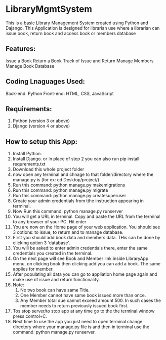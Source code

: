 # LibraryMgmtSystem
This is a basic Library Management System created using Python and Dajango. This Application is designed for librarian use where a librarian can issue book, return book and access book or members database

## Features:
Issue a Book
Return a Book
Track of Issue and Return
Manage Members
Manage Book Database

## Coding Lnaguages Used:
Back-end: Python
Front-end: HTML, CSS, JavaScript

## Requirements:
1. Python (version 3 or above)
2. Django (version 4 or above)

## How to setup this App:
1. Install Python.
2. Install Django.
     or
   In place of step 2 you can also run pip install requrements.txt
4. Download this whole project folder
5. now open any terminal and chnage to that folder/directory where the manage.py is (for ex: cd Desktop/project/)
6. Run this command: python manage.py makemigrations
7. Run this command: python manage.py migrate
8. Run this command: python manage.py createsuperuser
9. Create your admin credentials from tthe instruction appearing in terminal.
10. Now Run this command: python manage.py runserver
11. You will get a URL in terminal. Copy and paste the URL from the terminal to any browser of your PC. Hit enter
12. You are now on the Home page of your web application. You should see 3 options: to issue, to return and to manage database.
13. First you should add book data and members data. THis can be done by clicking option 3 'database'.
14. You will be asked to enter admin credentials there, enter the same credentials you created in the terminal.
15. On the next page will see Book and Member link inside LibraryApp menu, on clicking book then clicking add you can add a book. The same applies for member.
16. After populating all data you can go to appliation home page again and make use of issue and return functionality.
17. Note:
      1. No two book can have same Title.
      2. One Member cannot have same book issued more than once.
      3. Any Member total due cannot exceed amount 500. In such cases the member needs to return previously issued book first.
18. Tos stop server/to stop app at any time go to the the terminal window press control+C.
19. Next time to use the app you just need to open terminal change directory where your manage.py file is and then in terminal use the command: python manage.py runserver.
    
